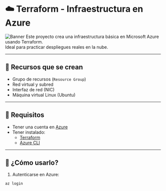 # ☁️ Terraform - Infraestructura en Azure
![Banner](./banner.png)
Este proyecto crea una infraestructura básica en Microsoft Azure usando Terraform.  
Ideal para practicar despliegues reales en la nube.

---

## 🧱 Recursos que se crean

- Grupo de recursos (`Resource Group`)
- Red virtual y subred
- Interfaz de red (NIC)
- Máquina virtual Linux (Ubuntu)

---

## 🔧 Requisitos

- Tener una cuenta en [Azure](https://portal.azure.com/)
- Tener instalado:
  - [Terraform](https://www.terraform.io/)
  - [Azure CLI](https://learn.microsoft.com/es-es/cli/azure/install-azure-cli)

---

## 🚀 ¿Cómo usarlo?

1. Autenticarse en Azure:

```bash
az login
